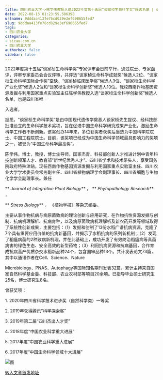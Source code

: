 ```yaml
---
title: 四川农业大学->陈学伟教授入选2022年度第十五届“谈家桢生命科学奖”候选名单 | sicau.com.cn
date: 2022-08-15 01:23:59.586398
urlname: 9dddaa413fe76cd029e3ef698655fed7
slug: 9dddaa413fe76cd029e3ef698655fed7
tags: 
- 四川农业大学
categories:
- sicau.com.cn
- 四川农业大学
authorbox: false
sidebar: false
---
```

2022年度第十五届“谈家桢生命科学奖”专家评审会日前举行，通过院士、专家函评，评审专家委员会会议评审，共评选“谈家桢生命科学成就奖”候选人2位、“谈家桢生命科学国际合作奖”空缺、“谈家桢临床医学奖”候选人3位、“谈家桢生命科学产业化奖”候选人2位和“谈家桢生命科学创新奖”候选人10位。我校西南作物基因资源发掘与利用国家重点实验室主任陈学伟教授入选“谈家桢生命科学创新奖”候选人名单，也是四川省唯一
<!--more-->
入选者。

据悉，“谈家桢生命科学奖”是由中国现代遗传学奠基人谈家桢先生提议、经科技部批准设立的生命科学技术奖项，旨在促进中国生命科学研究成果产业化，激励生命科学工作者不断创新。该奖创办14年来，多位获奖者获奖后当选为中国科学院院士、中国工程院院士。目前，该奖项已经成为中国生命科学领域最具影响力的奖项之一，被誉为“中国生命科学最高奖”。

陈学伟，博士，教授，博士生导师，国家杰青、科技部创新人才推进计划中青年科技创新领军人才、教育部“新世纪优秀人才”、四川省学术和技术带头人，享受国务院政府特殊津贴。现任西南作物基因资源发掘与利用国家重点实验室主任、四川农业大学学术委员会常务副主任、四川省植物病理学会副理事长、四川省细胞与生物化学学会副理事长。兼任

** _Journal of Integrative Plant Biology_** ， ** _Phytopathology Research_** ，

** _Stress Biology_** _，_ 《植物学报》等杂志编委。

主要从事作物抗病与病原菌致病的理论创新与应用研究，在作物抗性资源发掘与创制、抗病机理解析、抗病育种，以及病原菌致病机理解析及新农药开发等领域取得了系统性创新成果，主要包括：（1）发掘和创制了13份水稻广谱抗病资源，克隆了7个具有重要应用价值的抗病新基因，并揭示了水稻抗病的系列新机制；（2）发现了稻瘟病菌的2种致病新机理，并在此基础上，成功开发了有效防治稻瘟病等真菌病害的绿色生态、安全高效的新型药物；（3）利用抗病资源和抗病基因，合作育成抗病高产优质杂交水稻新品种24个，包含国审品种13个。共计发表论文73篇，其中以通讯作者在Cell、Science、Nature

Microbiology、PNAS、Autophagy等国际知名期刊发表32篇，累计主持来自国家自然科学基金委、科技部、农业农村部等项目20余项。已指导毕业硕士研究生25名，博士研究生8名。

曾获奖项：

1\. 2020年四川省科学技术进步奖（自然科学类）一等奖

2\. 2019年获得腾讯“科学探索奖”

3\. 2019年第二届“四川杰出人才奖”

4\. 2018年度“中国农业科学重大进展”

5\. 2017年度“中国农业科学重大进展”

6\. 2017年度“中国生命科学领域十大进展”

![图](https://news.sicau.edu.cn/__local/0/CC/0C/EC73A9214F6169A39AA3E4E9790_AD73CDA6_12FC8.jpg)

[转入文章首发地址](https://news.sicau.edu.cn/info/1135/69119.htm)